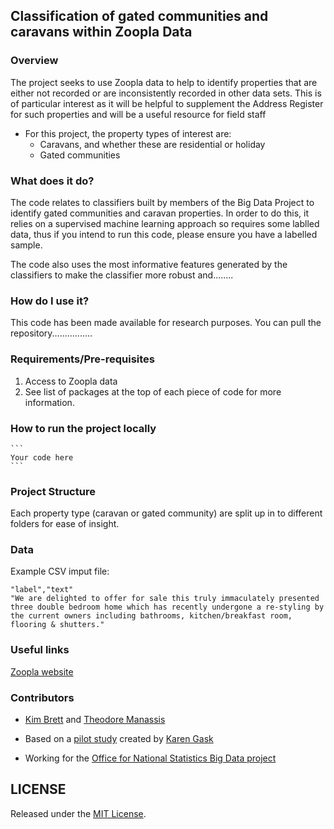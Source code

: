 
## Classification of gated communities and caravans within Zoopla Data


### Overview
The project seeks to use Zoopla data to help to identify properties that are either not recorded or are inconsistently recorded in other data sets. This is of particular interest as it will be helpful to supplement the Address Register for such properties and will be a useful resource for field staff

* For this project, the property types of interest are:
    * Caravans, and whether these are residential or holiday
    * Gated communities


### What does it do?
The code relates to classifiers built by members of the Big Data Project to identify gated communities and caravan properties. In order to do this, it relies on a supervised machine learning approach so requires some lablled data, thus if you intend to run this code, please ensure you have a labelled sample. 

The code also uses the most informative features generated by the classifiers to make the classifier more robust and........
 
 
### How do I use it?
This code has been made available for research purposes. You can pull the repository................


### Requirements/Pre-requisites
1. Access to Zoopla data 
2. See list of packages at the top of each piece of code for more information.


### How to run the project locally


	```
	Your code here
	```

### Project Structure
Each property type (caravan or gated community) are split up in to different folders for ease of insight.


### Data


Example CSV imput file:

```
"label","text"
"We are delighted to offer for sale this truly immaculately presented three double bedroom home which has recently undergone a re-styling by the current owners including bathrooms, kitchen/breakfast room, flooring & shutters."

```

### Useful links
[Zoopla website](https://www.zoopla.co.uk/)

### Contributors

- [Kim Brett](https://github.com/k1br) and [Theodore Manassis](https://github.com/mamonu)


- Based on a [pilot study](https://github.com/gaskyk/housing-websites) created by [Karen Gask](https://github.com/gaskyk)

- Working for the [Office for National Statistics Big Data project](https://www.ons.gov.uk/aboutus/whatwedo/programmesandprojects/theonsbigdataproject)


## LICENSE

Released under the [MIT License](LICENSE).
